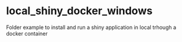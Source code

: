 # local_shiny_docker_windows
Folder example to install and run a shiny application in local trhough a docker container
